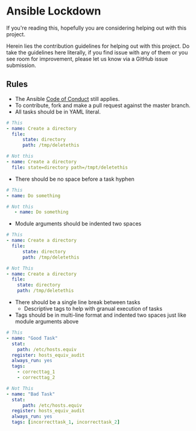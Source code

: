 Ansible Lockdown
================

If you're reading this, hopefully you are considering helping out with this project.

Herein lies the contribution guidelines for helping out with this project. Do take the guidelines here literally, if you find issue with any of them or you see room for improvement, please let us know via a GitHub issue submission.



## Rules ##
* The Ansible [Code of Conduct][coc] still applies.
* To contribute, fork and make a pull request against the master branch.
* All tasks should be in YAML literal.

```yml
# This
- name: Create a directory
  file:
      state: directory
      path: /tmp/deletethis

# Not this
- name: Create a directory
  file: state=directory path=/tmpt/deletethis
```

* There should be no space before a task hyphen

```yml
# This
- name: Do something

# Not this
   - name: Do something
```

* Module arguments should be indented two spaces

```yml
# This
- name: Create a directory
  file:
      state: directory
      path: /tmp/deletethis

# Not This
- name: Create a directory
  file:
    state: directory
    path: /tmp/deletethis
```

* There should be a single line break between tasks
    * Descriptive tags to help with granual execution of tasks
* Tags should be in multi-line format and indented two spaces just like module arguments above

```yml
# This
- name: "Good Task"
  stat:
    path: /etc/hosts.equiv
  register: hosts_equiv_audit
  always_run: yes
  tags:
    - correcttag_1
    - correcttag_2

# Not This
- name: "Bad Task"
  stat:
      path: /etc/hosts.equiv
  register: hosts_equiv_audit
  always_run: yes
  tags: [incorrecttask_1, incorrecttask_2]

```

[coc]:http://docs.ansible.com/ansible/community.html#community-code-of-conduct
